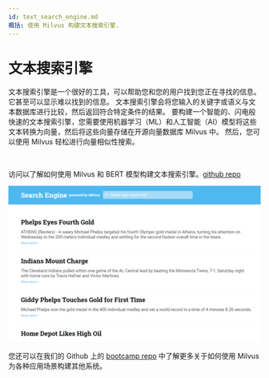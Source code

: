 ```yaml
---
id: text_search_engine.md
概括: 使用 Milvus 构建文本搜索引擎. 
---
```


# 文本搜索引擎

文本搜索引擎是一个很好的工具，可以帮助您和您的用户找到您正在寻找的信息。 它甚至可以显示难以找到的信息。 文本搜索引擎会将您输入的关键字或语义与文本数据库进行比较，然后返回符合特定条件的结果。 要构建一个智能的、闪电般快速的文本搜索引擎，您需要使用机器学习（ML）和人工智能（AI）模型将这些文本转换为向量，然后将这些向量存储在开源向量数据库 Milvus 中。 然后，您可以使用 Milvus 轻松进行向量相似性搜索。

<br/>

访问以了解如何使用 Milvus 和 BERT 模型构建文本搜索引擎。[github repo](https://github.com/milvus-io/bootcamp/tree/master/solutions/text_search_engine) 

![text_search_engine](../../../assets/text_search_engine_demo.png)

您还可以在我们的 Github 上的 [bootcamp repo](https://github.com/milvus-io/bootcamp) 中了解更多关于如何使用 Milvus 为各种应用场景构建其他系统。
